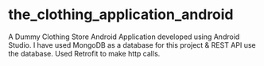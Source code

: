 # the_clothing_application_android
A Dummy Clothing Store Android Application developed using Android Studio.
I have used MongoDB as a database for this project & REST API use the database.
Used Retrofit to make http calls.
